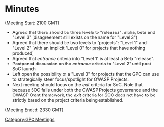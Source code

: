 # Minutes

(Meeting Start: 2100 GMT)

  - Agreed that there should be three levels to "releases": alpha, beta
    and "Level 3" (disagreement still exists on the name for "Level 3")
  - Agreed that there should be two levels to "projects": "Level 1" and
    "Level 2" (with an implicit "Level 0" for projects that have nothing
    produced)
  - Agreed that *entrance* criteria into "Level 1" is at least a Beta
    "release".
  - Postponed discussion on the *entrance* criteria to "Level 2" until
    post-SoC launch
  - Left open the possibility of a "Level 3" for projects that the GPC
    can use to strategically steer focus/spotlight for OWASP Projects.
  - Next meeting should focus on the *exit* criteria for SoC. Note that
    because SOC falls under both the OWASP Projects governance and the
    OWASP Grant framework, the *exit* criteria for SOC does not have to
    be strictly based on the project criteria being established.

(Meeting Ended: 2330 GMT)

[Category:GPC Meetings](Category:GPC_Meetings "wikilink")
